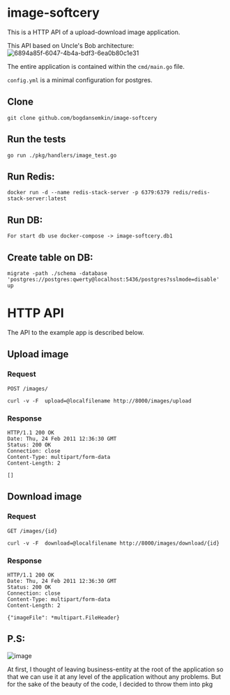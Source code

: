 # image-softcery

This is a HTTP API of a upload-download image application.

This API based on Uncle's Bob architecture: 
![6894a85f-6047-4b4a-bdf3-6ea0b80c1e31](https://user-images.githubusercontent.com/40574816/183291225-67575c43-7fdc-475f-b5e7-a2e0fb3bd2de.jpg)

The entire application is contained within the `cmd/main.go` file.

`config.yml` is a minimal configuration for postgres.

## Clone

    git clone github.com/bogdansemkin/image-softcery

## Run the tests

    go run ./pkg/handlers/image_test.go
    
## Run Redis:

    docker run -d --name redis-stack-server -p 6379:6379 redis/redis-stack-server:latest
    
## Run DB:
   
    For start db use docker-compose -> image-softcery.db1
    
## Create table on DB: 

    migrate -path ./schema -database 'postgres://postgres:qwerty@localhost:5436/postgres?sslmode=disable' up

# HTTP API

The API to the example app is described below.

## Upload image

 ### Request

`POST /images/`

    curl -v -F  upload=@localfilename http://8000/images/upload


### Response

    HTTP/1.1 200 OK
    Date: Thu, 24 Feb 2011 12:36:30 GMT
    Status: 200 OK
    Connection: close
    Content-Type: multipart/form-data
    Content-Length: 2

    []
    
 ## Download image
 
  ### Request

`GET /images/{id}`

    curl -v -F  download=@localfilename http://8000/images/download/{id}


### Response

    HTTP/1.1 200 OK
    Date: Thu, 24 Feb 2011 12:36:30 GMT
    Status: 200 OK
    Connection: close
    Content-Type: multipart/form-data
    Content-Length: 2

    {"imageFile": *multipart.FileHeader}


## P.S:
![image](https://user-images.githubusercontent.com/40574816/183312542-aded2b91-0ace-49f1-8a3d-4512ef8d3155.png)

At first, I thought of leaving business-entity at the root of the application so that we can use it at any level of the application without any problems. But for the sake of the beauty of the code, I decided to throw them into pkg
